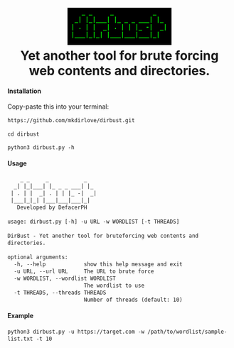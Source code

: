 <h1 align="center">
  <br>
  <a href="https://github.com/mkdirlove/dirbust"><img src="https://github.com/mkdirlove/dirbust/blob/main/logo.png" alt="dirbust"></a>
  <br>
  Yet another tool for brute forcing web contents and directories.
  <br>
</h1>

#### Installation

Copy-paste this into your terminal:

```sh
https://github.com/mkdirlove/dirbust.git
```
```
cd dirbust
```
```
python3 dirbust.py -h
```
#### Usage
``` 
    _ _     _           _   
  _| |_|___| |_ _ _ ___| |_ 
 | . | |  _| . | | |_ -|  _|
 |___|_|_| |___|___|___|_|
   Developed by DefacerPH  
    
usage: dirbust.py [-h] -u URL -w WORDLIST [-t THREADS]

DirBust - Yet another tool for bruteforcing web contents and directories.

optional arguments:
  -h, --help            show this help message and exit
  -u URL, --url URL     The URL to brute force
  -w WORDLIST, --wordlist WORDLIST
                        The wordlist to use
  -t THREADS, --threads THREADS
                        Number of threads (default: 10)
```
#### Example
```
python3 dirbust.py -u https://target.com -w /path/to/wordlist/sample-list.txt -t 10
```
